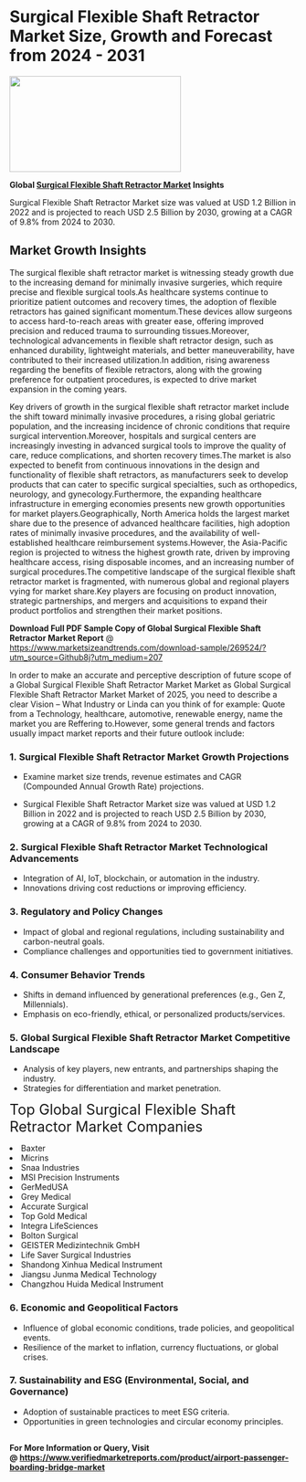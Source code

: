 <H1>Surgical Flexible Shaft Retractor Market Size, Growth and Forecast from 2024 - 2031</H1><img class="aligncenter size-medium wp-image-584254" src="https://thirdeyenews.in/wp-content/uploads/2024/09/Global-Market-Research-300x168.jpeg" alt="" width="300" height="168" /><p><strong>Global&nbsp;<a href="https://www.marketsizeandtrends.com/download-sample/269524/?utm_source=Github8j?utm_medium=207">Surgical Flexible Shaft Retractor Market</a> Insights</strong></p><p>Surgical Flexible Shaft Retractor Market size was valued at USD 1.2 Billion in 2022 and is projected to reach USD 2.5 Billion by 2030, growing at a CAGR of 9.8% from 2024 to 2030.</p><p><h2>Market Growth Insights</h2> <p>The surgical flexible shaft retractor market is witnessing steady growth due to the increasing demand for minimally invasive surgeries, which require precise and flexible surgical tools.As healthcare systems continue to prioritize patient outcomes and recovery times, the adoption of flexible retractors has gained significant momentum.These devices allow surgeons to access hard-to-reach areas with greater ease, offering improved precision and reduced trauma to surrounding tissues.Moreover, technological advancements in flexible shaft retractor design, such as enhanced durability, lightweight materials, and better maneuverability, have contributed to their increased utilization.In addition, rising awareness regarding the benefits of flexible retractors, along with the growing preference for outpatient procedures, is expected to drive market expansion in the coming years.</p> <p>Key drivers of growth in the surgical flexible shaft retractor market include the shift toward minimally invasive procedures, a rising global geriatric population, and the increasing incidence of chronic conditions that require surgical intervention.Moreover, hospitals and surgical centers are increasingly investing in advanced surgical tools to improve the quality of care, reduce complications, and shorten recovery times.The market is also expected to benefit from continuous innovations in the design and functionality of flexible shaft retractors, as manufacturers seek to develop products that can cater to specific surgical specialties, such as orthopedics, neurology, and gynecology.Furthermore, the expanding healthcare infrastructure in emerging economies presents new growth opportunities for market players.Geographically, North America holds the largest market share due to the presence of advanced healthcare facilities, high adoption rates of minimally invasive procedures, and the availability of well-established healthcare reimbursement systems.However, the Asia-Pacific region is projected to witness the highest growth rate, driven by improving healthcare access, rising disposable incomes, and an increasing number of surgical procedures.The competitive landscape of the surgical flexible shaft retractor market is fragmented, with numerous global and regional players vying for market share.Key players are focusing on product innovation, strategic partnerships, and mergers and acquisitions to expand their product portfolios and strengthen their market positions.<p><span class=""><strong>Download Full PDF Sample Copy of Global Surgical Flexible Shaft Retractor Market Report</strong> @ <a href="https://www.marketsizeandtrends.com/download-sample/269524/?utm_source=Github8j?utm_medium=207" target="_blank">https://www.marketsizeandtrends.com/download-sample/269524/?utm_source=Github8j?utm_medium=207</a></span></p><p>In order to make an accurate and perceptive description of future scope of a Global&nbsp;Surgical Flexible Shaft Retractor Market Market as Global&nbsp;Surgical Flexible Shaft Retractor Market Market of 2025, you need to describe a clear Vision &ndash; What Industry or Linda can you think of for example: Quote from a Technology, healthcare, automotive, renewable energy, name the market you are Reffering to.However, some general trends and factors usually impact market reports and their future outlook include:</p><h3>1.&nbsp;<strong>Surgical Flexible Shaft Retractor Market Growth Projections</strong></h3><ul><li>Examine market size trends, revenue estimates and CAGR (Compounded Annual Growth Rate) projections.</li><li><p>Surgical Flexible Shaft Retractor Market size was valued at USD 1.2 Billion in 2022 and is projected to reach USD 2.5 Billion by 2030, growing at a CAGR of 9.8% from 2024 to 2030.</p></li></ul><h3>2.&nbsp;<strong>Surgical Flexible Shaft Retractor Market Technological Advancements</strong></h3><ul><li>Integration of AI, IoT, blockchain, or automation in the industry.</li><li>Innovations driving cost reductions or improving efficiency.</li></ul><h3>3.&nbsp;<strong>Regulatory and Policy Changes</strong></h3><ul><li>Impact of global and regional regulations, including sustainability and carbon-neutral goals.</li><li>Compliance challenges and opportunities tied to government initiatives.</li></ul><h3>4.&nbsp;<strong>Consumer Behavior Trends</strong></h3><ul><li>Shifts in demand influenced by generational preferences (e.g., Gen Z, Millennials).</li><li>Emphasis on eco-friendly, ethical, or personalized products/services.</li></ul><h3>5.&nbsp;<strong>Global Surgical Flexible Shaft Retractor Market Competitive Landscape</strong></h3><ul><li>Analysis of key players, new entrants, and partnerships shaping the industry.</li><li>Strategies for differentiation and market penetration.</li></ul><p data-pm-slice="1 1 []"><span style="color: inherit; font-family: inherit; font-size: 25px;">Top Global Surgical Flexible Shaft Retractor Market Companies</span></p><div class="" data-test-id=""><p><li>Baxter</li><li> Micrins</li><li> Snaa Industries</li><li> MSI Precision Instruments</li><li> GerMedUSA</li><li> Grey Medical</li><li> Accurate Surgical</li><li> Top Gold Medical</li><li> Integra LifeSciences</li><li> Bolton Surgical</li><li> GEISTER Medizintechnik GmbH</li><li> Life Saver Surgical Industries</li><li> Shandong Xinhua Medical Instrument</li><li> Jiangsu Junma Medical Technology</li><li> Changzhou Huida Medical Instrument</li></p></div><h3>6.&nbsp;<strong>Economic and Geopolitical Factors</strong></h3><ul><li>Influence of global economic conditions, trade policies, and geopolitical events.</li><li>Resilience of the market to inflation, currency fluctuations, or global crises.</li></ul><h3>7.&nbsp;<strong>Sustainability and ESG (Environmental, Social, and Governance)</strong></h3><ul><li>Adoption of sustainable practices to meet ESG criteria.</li><li>Opportunities in green technologies and circular economy principles.</li></ul><h2><strong style="font-size: 14px;">For More Information or Query, Visit @&nbsp;</strong><a style="background-color: #ffffff; font-size: 14px;" href="https://www.marketsizeandtrends.com/report/surgical-flexible-shaft-retractor-market/" target="_blank">https://www.verifiedmarketreports.com/product/airport-passenger-boarding-bridge-market</a></h2>